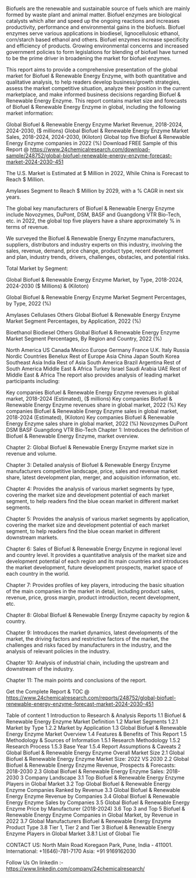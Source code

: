 Biofuels are the renewable and sustainable source of fuels which are mainly formed by waste plant and animal matter. Biofuel enzymes are biological catalysts which alter and speed up the ongoing reactions and increases productivity, performance and environmental gains in the biofuels. Biofuel enzymes serve various applications in biodiesel, lignocellulosic ethanol, corn/starch based ethanol and others. Biofuel enzymes increase specificity and efficiency of products. Growing environmental concerns and increased government policies to form legislations for blending of biofuel have turned to be the prime driver in broadening the market for biofuel enzymes.

This report aims to provide a comprehensive presentation of the global market for Biofuel & Renewable Energy Enzyme, with both quantitative and qualitative analysis, to help readers develop business/growth strategies, assess the market competitive situation, analyze their position in the current marketplace, and make informed business decisions regarding Biofuel & Renewable Energy Enzyme. This report contains market size and forecasts of Biofuel & Renewable Energy Enzyme in global, including the following market information:

Global Biofuel & Renewable Energy Enzyme Market Revenue, 2018-2024, 2024-2030, ($ millions)
Global Biofuel & Renewable Energy Enzyme Market Sales, 2018-2024, 2024-2030, (Kiloton)
Global top five Biofuel & Renewable Energy Enzyme companies in 2022 (%)
Download FREE Sample of this Report @ https://www.24chemicalresearch.com/download-sample/248752/global-biofuel-renewable-energy-enzyme-forecast-market-2024-2030-451

The U.S. Market is Estimated at $ Million in 2022, While China is Forecast to Reach $ Million.

Amylases Segment to Reach $ Million by 2029, with a % CAGR in next six years.

The global key manufacturers of Biofuel & Renewable Energy Enzyme include Novozymes, DuPont, DSM, BASF and Guangdong VTR Bio-Tech, etc. in 2022, the global top five players have a share approximately % in terms of revenue.

We surveyed the Biofuel & Renewable Energy Enzyme manufacturers, suppliers, distributors and industry experts on this industry, involving the sales, revenue, demand, price change, product type, recent development and plan, industry trends, drivers, challenges, obstacles, and potential risks.

Total Market by Segment:

Global Biofuel & Renewable Energy Enzyme Market, by Type, 2018-2024, 2024-2030 ($ Millions) & (Kiloton)

Global Biofuel & Renewable Energy Enzyme Market Segment Percentages, by Type, 2022 (%)

Amylases
Cellulases
Others
Global Biofuel & Renewable Energy Enzyme Market Segment Percentages, by Application, 2022 (%)

Bioethanol
Biodiesel
Others
Global Biofuel & Renewable Energy Enzyme Market Segment Percentages, By Region and Country, 2022 (%)

North America
US
Canada
Mexico
Europe
Germany
France
U.K.
Italy
Russia
Nordic Countries
Benelux
Rest of Europe
Asia
China
Japan
South Korea
Southeast Asia
India
Rest of Asia
South America
Brazil
Argentina
Rest of South America
Middle East & Africa
Turkey
Israel
Saudi Arabia
UAE
Rest of Middle East & Africa
The report also provides analysis of leading market participants including:

Key companies Biofuel & Renewable Energy Enzyme revenues in global market, 2018-2024 (Estimated), ($ millions)
Key companies Biofuel & Renewable Energy Enzyme revenues share in global market, 2022 (%)
Key companies Biofuel & Renewable Energy Enzyme sales in global market, 2018-2024 (Estimated), (Kiloton)
Key companies Biofuel & Renewable Energy Enzyme sales share in global market, 2022 (%)
Novozymes
DuPont
DSM
BASF
Guangdong VTR Bio-Tech
Chapter 1: Introduces the definition of Biofuel & Renewable Energy Enzyme, market overview.

Chapter 2: Global Biofuel & Renewable Energy Enzyme market size in revenue and volume.

Chapter 3: Detailed analysis of Biofuel & Renewable Energy Enzyme manufacturers competitive landscape, price, sales and revenue market share, latest development plan, merger, and acquisition information, etc.

Chapter 4: Provides the analysis of various market segments by type, covering the market size and development potential of each market segment, to help readers find the blue ocean market in different market segments.

Chapter 5: Provides the analysis of various market segments by application, covering the market size and development potential of each market segment, to help readers find the blue ocean market in different downstream markets.

Chapter 6: Sales of Biofuel & Renewable Energy Enzyme in regional level and country level. It provides a quantitative analysis of the market size and development potential of each region and its main countries and introduces the market development, future development prospects, market space of each country in the world.

Chapter 7: Provides profiles of key players, introducing the basic situation of the main companies in the market in detail, including product sales, revenue, price, gross margin, product introduction, recent development, etc.

Chapter 8: Global Biofuel & Renewable Energy Enzyme capacity by region & country.

Chapter 9: Introduces the market dynamics, latest developments of the market, the driving factors and restrictive factors of the market, the challenges and risks faced by manufacturers in the industry, and the analysis of relevant policies in the industry.

Chapter 10: Analysis of industrial chain, including the upstream and downstream of the industry.

Chapter 11: The main points and conclusions of the report.

Get the Complete Report & TOC @ https://www.24chemicalresearch.com/reports/248752/global-biofuel-renewable-energy-enzyme-forecast-market-2024-2030-451

Table of content
1 Introduction to Research & Analysis Reports
1.1 Biofuel & Renewable Energy Enzyme Market Definition
1.2 Market Segments
1.2.1 Market by Type
1.2.2 Market by Application
1.3 Global Biofuel & Renewable Energy Enzyme Market Overview
1.4 Features & Benefits of This Report
1.5 Methodology & Sources of Information
1.5.1 Research Methodology
1.5.2 Research Process
1.5.3 Base Year
1.5.4 Report Assumptions & Caveats
2 Global Biofuel & Renewable Energy Enzyme Overall Market Size
2.1 Global Biofuel & Renewable Energy Enzyme Market Size: 2022 VS 2030
2.2 Global Biofuel & Renewable Energy Enzyme Revenue, Prospects & Forecasts: 2018-2030
2.3 Global Biofuel & Renewable Energy Enzyme Sales: 2018-2030
3 Company Landscape
3.1 Top Biofuel & Renewable Energy Enzyme Players in Global Market
3.2 Top Global Biofuel & Renewable Energy Enzyme Companies Ranked by Revenue
3.3 Global Biofuel & Renewable Energy Enzyme Revenue by Companies
3.4 Global Biofuel & Renewable Energy Enzyme Sales by Companies
3.5 Global Biofuel & Renewable Energy Enzyme Price by Manufacturer (2018-2024)
3.6 Top 3 and Top 5 Biofuel & Renewable Energy Enzyme Companies in Global Market, by Revenue in 2022
3.7 Global Manufacturers Biofuel & Renewable Energy Enzyme Product Type
3.8 Tier 1, Tier 2 and Tier 3 Biofuel & Renewable Energy Enzyme Players in Global Market
3.8.1 List of Global Tie

CONTACT US:
North Main Road Koregaon Park, Pune, India - 411001.
International: +1(646)-781-7170
Asia: +91 9169162030

Follow Us On linkedin :- https://www.linkedin.com/company/24chemicalresearch/
